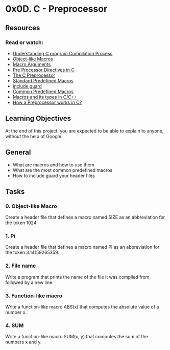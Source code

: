 # 0x0D. C - Preprocessor

## Resources

### Read or watch:

* [Understanding C program Compilation Process](https://www.youtube.com/watch?v=eW5he5uFBNM)
* [Object-like Macros](https://gcc.gnu.org/onlinedocs/gcc-5.1.0/cpp/Object-like-Macros.html#Object-like-Macros)
* [Macro Arguments](https://gcc.gnu.org/onlinedocs/gcc-5.1.0/cpp/Macro-Arguments.html#Macro-Arguments)
* [Pre Processor Directives in C](https://www.youtube.com/watch?v=X6HiYbY3Uak)
* [The C Preprocessor](https://www.cprogramming.com/tutorial/cpreprocessor.html)
* [Standard Predefined Macros](https://gcc.gnu.org/onlinedocs/gcc-5.1.0/cpp/Standard-Predefined-Macros.html#Standard-Predefined-Macros)
* [include guard](https://www.cs.kent.edu/~nmadi/CS2/Notes/include_guard.html#:~:text=Include%20guards%20are%20used%20to,being%20included%20more%20than%20once.&text=The%20header%20file%20above%20has,end%20of%20the%20if%20body.)
* [Common Predefined Macros](https://gcc.gnu.org/onlinedocs/gcc-5.1.0/cpp/Common-Predefined-Macros.html#Common-Predefined-Macros)
* [Macros and its types in C/C++](https://www.geeksforgeeks.org/macros-and-its-types-in-c-cpp/)
* [How a Preprocessor works in C?](https://www.geeksforgeeks.org/preprocessor-works-c/)

## Learning Objectives

At the end of this project, you are expected to be able to explain to anyone, without the help of Google:

## General

* What are macros and how to use them
* What are the most common predefined macros
* How to include guard your header files

## Tasks

### 0. Object-like Macro

Create a header file that defines a macro named SIZE as an abbreviation for the token 1024.

### 1. Pi

Create a header file that defines a macro named PI as an abbreviation for the token 3.14159265359.

### 2. File name

Write a program that prints the name of the file it was compiled from, followed by a new line.

### 3. Function-like macro

Write a function-like macro ABS(x) that computes the absolute value of a number x.

### 4. SUM

Write a function-like macro SUM(x, y) that computes the sum of the numbers x and y.
